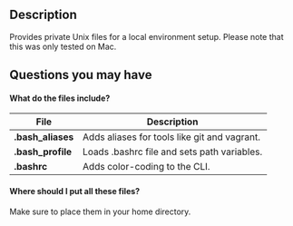 ## Description

Provides private Unix files for a local environment setup. Please note that this was only tested on Mac.

## Questions you may have

#### What do the files include?


| File                 | Description                                  |
| -------------------- | -------------------------------------------- |
| **.bash_aliases**    | Adds aliases for tools like git and vagrant. |
| **.bash_profile**    | Loads .bashrc file and sets path variables.  |
| **.bashrc**          | Adds color-coding to the CLI.                |

#### Where should I put all these files?

Make sure to place them in your home directory.
